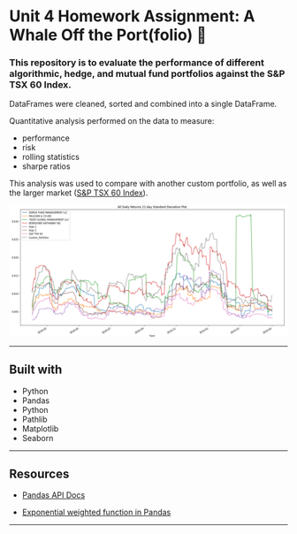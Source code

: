 # Unit 4 Homework Assignment: A Whale Off the Port(folio) 🐋

### This repository is to evaluate the performance of different algorithmic, hedge, and mutual fund portfolios against the S&P TSX 60 Index.

DataFrames were cleaned, sorted and combined into a single DataFrame. 

Quantitative analysis performed on the data to measure:
* performance
* risk
* rolling statistics
* sharpe ratios

 This analysis was used to compare with another custom portfolio, as well as the larger market ([S&P TSX 60 Index](https://en.wikipedia.org/wiki/S%26P/TSX_60)).


![all_returns](Images/all_returns.png)

---

## Built with
* Python
* Pandas
* Python
* Pathlib
* Matplotlib
* Seaborn

---

## Resources

* [Pandas API Docs](https://pandas.pydata.org/pandas-docs/stable/reference/index.html)

* [Exponential weighted function in Pandas](https://pandas.pydata.org/pandas-docs/stable/reference/api/pandas.DataFrame.ewm.html)






---

